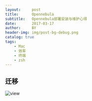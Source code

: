```yaml
---
layout:     post
title:      Opennebula
subtitle:   Opennebula部署安装与维护心得
date:       2017-03-17
author:     BY
header-img: img/post-bg-debug.png
catalog: true
tags:
    - Mac
    - 效率
    - 终端
    - zsh
---
```

## 迁移
![view](http://http://blog.chinaunix.net/attachment/201302/7/20940095_1360212621wRw5.jpg)